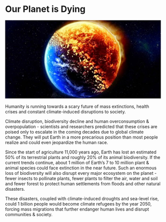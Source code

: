 # Our Planet is Dying 

![](img/earth_dying.jpeg)

Humanity is running towards a scary future of mass extinctions, health crises and constant climate-induced disruptions to society. 

Climate disruption, biodiversity decline and human overconsumption & overpopulation - scientists and researchers predicted that these crises are poised only to escalate in the coming decades due to global climate change. They will put Earth in a more precarious position than most people realize and could even jeopardize the human race. 

Since the start of agriculture 11,000 years ago, Earth has lost an estimated 50% of its terrestrial plants and roughly 20% of its animal biodiversity. If the current trends continue, about 1 million of Earth’s 7 to 10 million plant & animal species could face extinction in the near future. Such an enormous loss of biodiversity will also disrupt every major ecosystem on the planet - fewer insects to pollinate plants, fewer plants to filter the air, water and soil and fewer forest to protect human settlements from floods and other natural disasters. 

These disasters, coupled with climate-induced droughts and sea-level rise, could 1 billion people would become climate refugees by the year 2050, forcing mass migrations that further endanger human lives and disrupt communities & society. 



